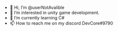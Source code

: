 - 👋 Hi, I’m @userNotAvalible
- 👀 I’m interested in unity game development.
- 🌱 I’m currently learning C#
- 📫 How to reach me on my discord DevCore#9790

<!---
userNotAvalible/userNotAvalible is a ✨ special ✨ repository because its `README.md` (this file) appears on your GitHub profile.
You can click the Preview link to take a look at your changes.
--->
